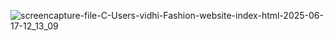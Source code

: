 ![screencapture-file-C-Users-vidhi-Fashion-website-index-html-2025-06-17-12_13_09](https://github.com/user-attachments/assets/ba42e5f6-29ec-4fd3-80e7-271c456a862c)
